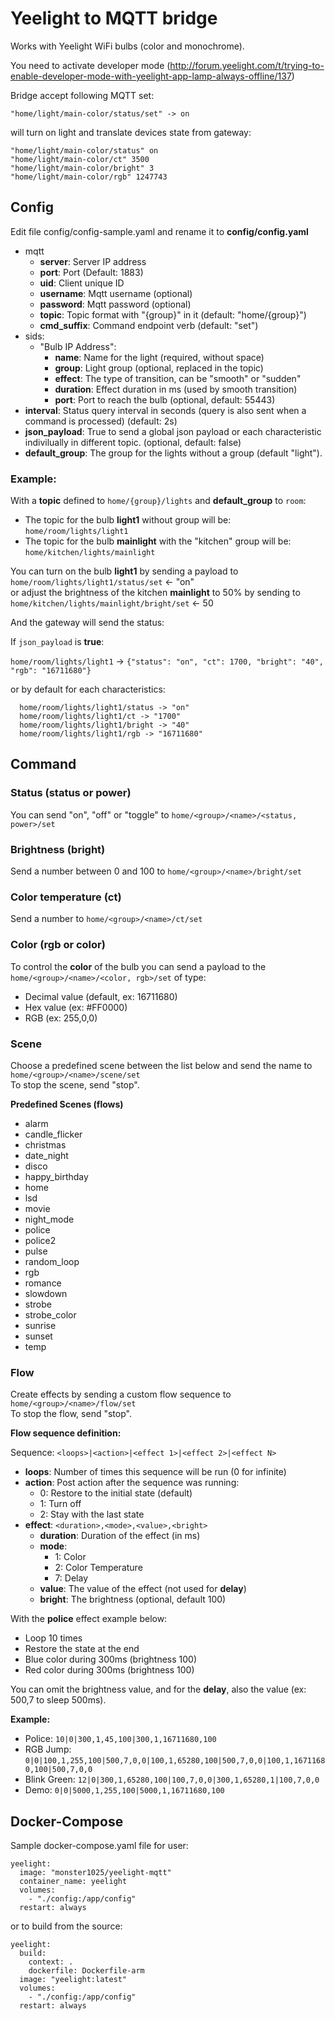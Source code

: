 # Yeelight to MQTT bridge

Works with Yeelight WiFi bulbs (color and monochrome).

You need to activate developer mode (http://forum.yeelight.com/t/trying-to-enable-developer-mode-with-yeelight-app-lamp-always-offline/137)

Bridge accept following MQTT set:
```
"home/light/main-color/status/set" -> on
```

will turn on light and translate devices state from gateway:
```
"home/light/main-color/status" on
"home/light/main-color/ct" 3500
"home/light/main-color/bright" 3
"home/light/main-color/rgb" 1247743
```

## Config
Edit file config/config-sample.yaml and rename it to __config/config.yaml__

* mqtt
  - __server__: Server IP address
  - __port__: Port (Default: 1883)
  - __uid__: Client unique ID
  - __username__: Mqtt username (optional)
  - __password__: Mqtt password (optional)
  - __topic__: Topic format with "{group}" in it (default: "home/{group}")
  - __cmd_suffix__: Command endpoint verb (default: "set")
* sids:
  - "Bulb IP Address":
    - __name__: Name for the light (required, without space)
    - __group__: Light group (optional, replaced in the topic)
    - __effect__: The type of transition, can be "smooth" or "sudden"
    - __duration__: Effect duration in ms (used by smooth transition)
    - __port__: Port to reach the bulb (optional, default: 55443)
* __interval__: Status query interval in seconds (query is also sent when a command is processed) (default: 2s)
* __json_payload__: True to send a global json payload or each characteristic indivilually in different topic. (optional, default: false)
* __default_group__: The group for the lights without a group (default "light").

### Example:

With a __topic__ defined to `home/{group}/lights` and __default_group__ to `room`:
  - The topic for the bulb __light1__ without group will be: `home/room/lights/light1`
  - The topic for the bulb __mainlight__ with the "kitchen" group will be: `home/kitchen/lights/mainlight`

You can turn on the bulb __light1__ by sending a payload to `home/room/lights/light1/status/set` <- "on"<br>
or adjust the brightness of the kitchen __mainlight__ to 50% by sending to `home/kitchen/lights/mainlight/bright/set` <- 50

And the gateway will send the status:

If `json_payload` is __true__:

`home/room/lights/light1` -> `{"status": "on", "ct": 1700, "bright": "40", "rgb": "16711680"}`

or by default for each characteristics:

```
  home/room/lights/light1/status -> "on"
  home/room/lights/light1/ct -> "1700"
  home/room/lights/light1/bright -> "40"
  home/room/lights/light1/rgb -> "16711680"
```

## Command

### Status (status or power)

You can send "on", "off" or "toggle" to `home/<group>/<name>/<status, power>/set`

### Brightness (bright)
Send a number between 0 and 100 to `home/<group>/<name>/bright/set`

### Color temperature (ct)
Send a number to `home/<group>/<name>/ct/set`

### Color (rgb or color)
To control the __color__ of the bulb you can send a payload to the `home/<group>/<name>/<color, rgb>/set` of type:
  - Decimal value (default, ex: 16711680)
  - Hex value (ex: #FF0000)
  - RGB (ex: 255,0,0)

### Scene
Choose a predefined scene between the list below and send the name to `home/<group>/<name>/scene/set`<br>
To stop the scene, send "stop".

__Predefined Scenes (flows)__

* alarm
* candle_flicker
* christmas
* date_night
* disco
* happy_birthday
* home
* lsd
* movie
* night_mode
* police
* police2
* pulse
* random_loop
* rgb
* romance
* slowdown
* strobe
* strobe_color
* sunrise
* sunset
* temp

### Flow
Create effects by sending a custom flow sequence to `home/<group>/<name>/flow/set`<br>
To stop the flow, send "stop".

__Flow sequence definition:__

Sequence: `<loops>|<action>|<effect 1>|<effect 2>|<effect N>`

* __loops__: Number of times this sequence will be run (0 for infinite)
* __action__: Post action after the sequence was running:
  - 0: Restore to the initial state (default)
  - 1: Turn off
  - 2: Stay with the last state
* __effect__: `<duration>,<mode>,<value>,<bright>`
  - __duration__: Duration of the effect (in ms)
  - __mode__:
    * 1: Color
    * 2: Color Temperature
    * 7: Delay
  - __value__: The value of the effect (not used for __delay__)
  - __bright__: The brightness (optional, default 100)

With the __police__ effect example below:
  - Loop 10 times
  - Restore the state at the end
  - Blue color during 300ms (brightness 100)
  - Red color during 300ms (brightness 100)

You can omit the brightness value, and for the __delay__, also the value (ex: 500,7 to sleep 500ms).

__Example:__

* Police: `10|0|300,1,45,100|300,1,16711680,100`
* RGB Jump: `0|0|100,1,255,100|500,7,0,0|100,1,65280,100|500,7,0,0|100,1,16711680,100|500,7,0,0`
* Blink Green: `12|0|300,1,65280,100|100,7,0,0|300,1,65280,1|100,7,0,0`
* Demo: `0|0|5000,1,255,100|5000,1,16711680,100`

## Docker-Compose
Sample docker-compose.yaml file for user:
```
yeelight:
  image: "monster1025/yeelight-mqtt"
  container_name: yeelight
  volumes:
    - "./config:/app/config"
  restart: always
```

or to build from the source:

```
yeelight:
  build:
    context: .
    dockerfile: Dockerfile-arm
  image: "yeelight:latest"
  volumes:
    - "./config:/app/config"
  restart: always
```

